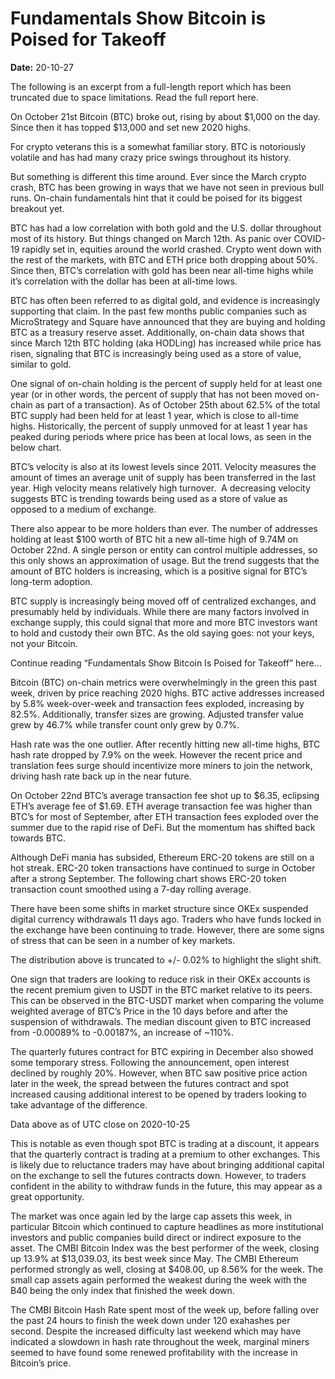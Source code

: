 # Fundamentals Show Bitcoin is Poised for Takeoff

**Date:** 20-10-27

The following is an excerpt from a full-length report which has been truncated due to space limitations. Read the full report here.

On October 21st Bitcoin (BTC) broke out, rising by about $1,000 on the day. Since then it has topped $13,000 and set new 2020 highs.

For crypto veterans this is a somewhat familiar story. BTC is notoriously volatile and has had many crazy price swings throughout its history.

But something is different this time around. Ever since the March crypto crash, BTC has been growing in ways that we have not seen in previous bull runs. On-chain fundamentals hint that it could be poised for its biggest breakout yet.

BTC has had a low correlation with both gold and the U.S. dollar throughout most of its history. But things changed on March 12th. As panic over COVID-19 rapidly set in, equities around the world crashed. Crypto went down with the rest of the markets, with BTC and ETH price both dropping about 50%. Since then, BTC’s correlation with gold has been near all-time highs while it’s correlation with the dollar has been at all-time lows.

BTC has often been referred to as digital gold, and evidence is increasingly supporting that claim. In the past few months public companies such as MicroStrategy and Square have announced that they are buying and holding BTC as a treasury reserve asset. Additionally, on-chain data shows that since March 12th BTC holding (aka HODLing) has increased while price has risen, signaling that BTC is increasingly being used as a store of value, similar to gold.

One signal of on-chain holding is the percent of supply held for at least one year (or in other words, the percent of supply that has not been moved on-chain as part of a transaction). As of October 25th about 62.5% of the total BTC supply had been held for at least 1 year, which is close to all-time highs. Historically, the percent of supply unmoved for at least 1 year has peaked during periods where price has been at local lows, as seen in the below chart.

BTC’s velocity is also at its lowest levels since 2011. Velocity measures the amount of times an average unit of supply has been transferred in the last year. High velocity means relatively high turnover.  A decreasing velocity suggests BTC is trending towards being used as a store of value as opposed to a medium of exchange.

There also appear to be more holders than ever. The number of addresses holding at least $100 worth of BTC hit a new all-time high of 9.74M on October 22nd. A single person or entity can control multiple addresses, so this only shows an approximation of usage. But the trend suggests that the amount of BTC holders is increasing, which is a positive signal for BTC’s long-term adoption.

BTC supply is increasingly being moved off of centralized exchanges, and presumably held by individuals. While there are many factors involved in exchange supply, this could signal that more and more BTC investors want to hold and custody their own BTC. As the old saying goes: not your keys, not your Bitcoin.

Continue reading “Fundamentals Show Bitcoin Is Poised for Takeoff” here…

Bitcoin (BTC) on-chain metrics were overwhelmingly in the green this past week, driven by price reaching 2020 highs. BTC active addresses increased by 5.8% week-over-week and transaction fees exploded, increasing by 82.5%. Additionally, transfer sizes are growing. Adjusted transfer value grew by 46.7% while transfer count only grew by 0.7%.

Hash rate was the one outlier. After recently hitting new all-time highs, BTC hash rate dropped by 7.9% on the week. However the recent price and translation fees surge should incentivize more miners to join the network, driving hash rate back up in the near future.

On October 22nd BTC’s average transaction fee shot up to $6.35, eclipsing ETH’s average fee of $1.69. ETH average transaction fee was higher than BTC’s for most of September, after ETH transaction fees exploded over the summer due to the rapid rise of DeFi. But the momentum has shifted back towards BTC.

Although DeFi mania has subsided, Ethereum ERC-20 tokens are still on a hot streak. ERC-20 token transactions have continued to surge in October after a strong September. The following chart shows ERC-20 token transaction count smoothed using a 7-day rolling average.

There have been some shifts in market structure since OKEx suspended digital currency withdrawals 11 days ago. Traders who have funds locked in the exchange have been continuing to trade. However, there are some signs of stress that can be seen in a number of key markets.

The distribution above is truncated to +/- 0.02% to highlight the slight shift.

One sign that traders are looking to reduce risk in their OKEx accounts is the recent premium given to USDT in the BTC market relative to its peers. This can be observed in the BTC-USDT market when comparing the volume weighted average of BTC’s Price in the 10 days before and after the suspension of withdrawals. The median discount given to BTC increased from -0.00089% to -0.00187%, an increase of ~110%.

The quarterly futures contract for BTC expiring in December also showed some temporary stress. Following the announcement, open interest declined by roughly 20%. However, when BTC saw positive price action later in the week, the spread between the futures contract and spot increased causing additional interest to be opened by traders looking to take advantage of the difference.

Data above as of UTC close on 2020-10-25

This is notable as even though spot BTC is trading at a discount, it appears that the quarterly contract is trading at a premium to other exchanges. This is likely due to reluctance traders may have about bringing additional capital on the exchange to sell the futures contracts down. However, to traders confident in the ability to withdraw funds in the future, this may appear as a great opportunity.

The market was once again led by the large cap assets this week, in particular Bitcoin which continued to capture headlines as more institutional investors and public companies build direct or indirect exposure to the asset. The CMBI Bitcoin Index was the best performer of the week, closing up 13.9% at $13,039.03, its best week since May. The CMBI Ethereum performed strongly as well, closing at $408.00, up 8.56% for the week. The small cap assets again performed the weakest during the week with the B40 being the only index that finished the week down.

The CMBI Bitcoin Hash Rate spent most of the week up, before falling over the past 24 hours to finish the week down under 120 exahashes per second. Despite the increased difficulty last weekend which may have indicated a slowdown in hash rate throughout the week, marginal miners seemed to have found some renewed profitability with the increase in Bitcoin’s price.